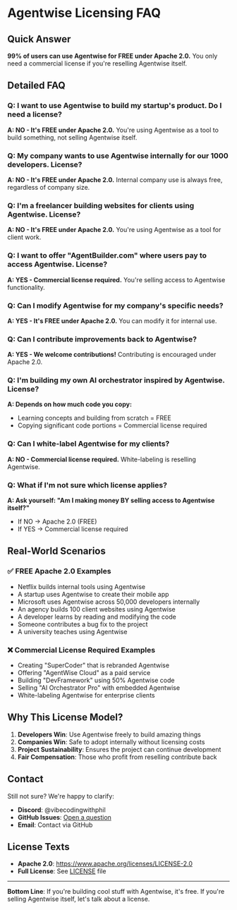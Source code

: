 # Agentwise Licensing FAQ

## Quick Answer
**99% of users can use Agentwise for FREE under Apache 2.0.** You only need a commercial license if you're reselling Agentwise itself.

## Detailed FAQ

### Q: I want to use Agentwise to build my startup's product. Do I need a license?
**A: NO - It's FREE under Apache 2.0.** You're using Agentwise as a tool to build something, not selling Agentwise itself.

### Q: My company wants to use Agentwise internally for our 1000 developers. License?
**A: NO - It's FREE under Apache 2.0.** Internal company use is always free, regardless of company size.

### Q: I'm a freelancer building websites for clients using Agentwise. License?
**A: NO - It's FREE under Apache 2.0.** You're using Agentwise as a tool for client work.

### Q: I want to offer "AgentBuilder.com" where users pay to access Agentwise. License?
**A: YES - Commercial license required.** You're selling access to Agentwise functionality.

### Q: Can I modify Agentwise for my company's specific needs?
**A: YES - It's FREE under Apache 2.0.** You can modify it for internal use.

### Q: Can I contribute improvements back to Agentwise?
**A: YES - We welcome contributions!** Contributing is encouraged under Apache 2.0.

### Q: I'm building my own AI orchestrator inspired by Agentwise. License?
**A: Depends on how much code you copy:**
- Learning concepts and building from scratch = FREE
- Copying significant code portions = Commercial license required

### Q: Can I white-label Agentwise for my clients?
**A: NO - Commercial license required.** White-labeling is reselling Agentwise.

### Q: What if I'm not sure which license applies?
**A: Ask yourself: "Am I making money BY selling access to Agentwise itself?"**
- If NO → Apache 2.0 (FREE)
- If YES → Commercial license required

## Real-World Scenarios

### ✅ FREE Apache 2.0 Examples
- Netflix builds internal tools using Agentwise
- A startup uses Agentwise to create their mobile app
- Microsoft uses Agentwise across 50,000 developers internally
- An agency builds 100 client websites using Agentwise
- A developer learns by reading and modifying the code
- Someone contributes a bug fix to the project
- A university teaches using Agentwise

### ❌ Commercial License Required Examples  
- Creating "SuperCoder" that is rebranded Agentwise
- Offering "AgentWise Cloud" as a paid service
- Building "DevFramework" using 50% Agentwise code
- Selling "AI Orchestrator Pro" with embedded Agentwise
- White-labeling Agentwise for enterprise clients

## Why This License Model?

1. **Developers Win**: Use Agentwise freely to build amazing things
2. **Companies Win**: Safe to adopt internally without licensing costs
3. **Project Sustainability**: Ensures the project can continue development
4. **Fair Compensation**: Those who profit from reselling contribute back

## Contact

Still not sure? We're happy to clarify:
- **Discord**: @vibecodingwithphil
- **GitHub Issues**: [Open a question](https://github.com/VibeCodingWithPhil/agentwise/issues/new)
- **Email**: Contact via GitHub

## License Texts

- **Apache 2.0**: https://www.apache.org/licenses/LICENSE-2.0
- **Full License**: See [LICENSE](LICENSE) file

---

**Bottom Line**: If you're building cool stuff with Agentwise, it's free. If you're selling Agentwise itself, let's talk about a license.